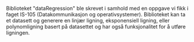 Biblioteket "dataRegression" ble skrevet i samhold med en oppgave vi fikk i faget IS-105 (Datakommunikasjon
og operativsystemer). Biblioteket kan ta et datasett og generere en linjær ligning, eksponensiell ligning,
eller polynomligning basert på datasettet og har også funksjonalitet for å utføre ligningen.